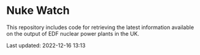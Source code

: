 # Nuke Watch

This repository includes code for retrieving the latest information available on the output of EDF nuclear power plants in the UK.

Last updated: 2022-12-16 13:13